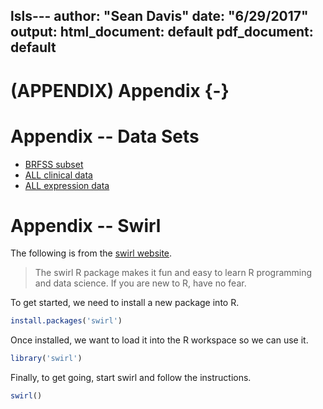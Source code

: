 lsls---
author: "Sean Davis"
date: "6/29/2017"
output:
  html_document: default
  pdf_document: default
---

# (APPENDIX) Appendix {-}

# Appendix -- Data Sets

- [BRFSS subset](BRFSS-subset.csv)
- [ALL clinical data](ALL-phenoData.csv)
- [ALL expression data](ALL-expression.csv)


# Appendix -- Swirl

The following is from the [swirl website](http://swirlstats.com/students.html).

> The swirl R package makes it fun and easy to learn R programming and data science. If you are new to R, have no fear. 


To get started, we need to install a new package into R. 


```r
install.packages('swirl')
```

Once installed, we want to load it into the R workspace so we can use it.


```r
library('swirl')
```

Finally, to get going, start swirl and follow the instructions.


```r
swirl()
```

